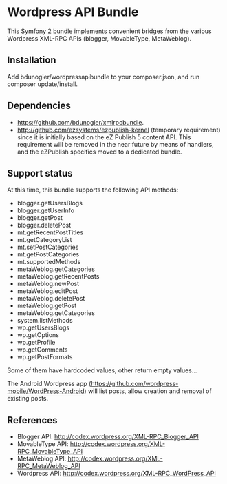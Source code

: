 # Wordpress API Bundle

This Symfony 2 bundle implements convenient bridges from the various Wordpress XML-RPC APIs (blogger, MovableType,
MetaWeblog).

## Installation

Add bdunogier/wordpressapibundle to your composer.json, and run composer update/install.

## Dependencies

- https://github.com/bdunogier/xmlrpcbundle.
- http://github.com/ezsystems/ezpublish-kernel (temporary requirement)
  since it is initially based on the eZ Publish 5 content API. This requirement will be removed in the near future
  by means of handlers, and the eZPublish specifics moved to a dedicated bundle.

## Support status
At this time, this bundle supports the following API methods:

- blogger.getUsersBlogs
- blogger.getUserInfo
- blogger.getPost
- blogger.deletePost
- mt.getRecentPostTitles
- mt.getCategoryList
- mt.setPostCategories
- mt.getPostCategories
- mt.supportedMethods
- metaWeblog.getCategories
- metaWeblog.getRecentPosts
- metaWeblog.newPost
- metaWeblog.editPost
- metaWeblog.deletePost
- metaWeblog.getPost
- metaWeblog.getCategories
- system.listMethods
- wp.getUsersBlogs
- wp.getOptions
- wp.getProfile
- wp.getComments
- wp.getPostFormats

Some of them have hardcoded values, other return empty values...

The Android Wordpress app (https://github.com/wordpress-mobile/WordPress-Android) will list posts, allow creation and
removal of existing posts.

## References
- Blogger API: http://codex.wordpress.org/XML-RPC_Blogger_API
- MovableType API: http://codex.wordpress.org/XML-RPC_MovableType_API
- MetaWeblog API: http://codex.wordpress.org/XML-RPC_MetaWeblog_API
- Wordpress API: http://codex.wordpress.org/XML-RPC_WordPress_API

